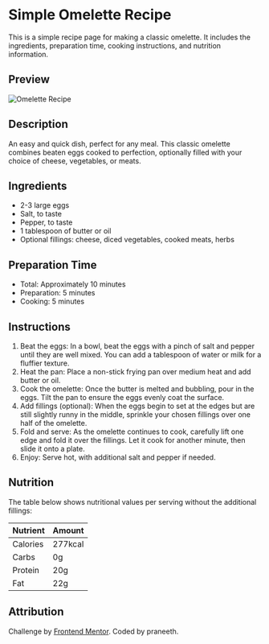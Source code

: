# Simple Omelette Recipe

This is a simple recipe page for making a classic omelette. It includes the ingredients, preparation time, cooking instructions, and nutrition information.

## Preview

![Omelette Recipe](./assets/images/image-omelette.jpeg)

## Description

An easy and quick dish, perfect for any meal. This classic omelette combines beaten eggs cooked to perfection, optionally filled with your choice of cheese, vegetables, or meats.

## Ingredients

- 2-3 large eggs
- Salt, to taste
- Pepper, to taste
- 1 tablespoon of butter or oil
- Optional fillings: cheese, diced vegetables, cooked meats, herbs

## Preparation Time

- Total: Approximately 10 minutes
- Preparation: 5 minutes
- Cooking: 5 minutes

## Instructions

1. Beat the eggs: In a bowl, beat the eggs with a pinch of salt and pepper until they are well mixed. You can add a tablespoon of water or milk for a fluffier texture.
2. Heat the pan: Place a non-stick frying pan over medium heat and add butter or oil.
3. Cook the omelette: Once the butter is melted and bubbling, pour in the eggs. Tilt the pan to ensure the eggs evenly coat the surface.
4. Add fillings (optional): When the eggs begin to set at the edges but are still slightly runny in the middle, sprinkle your chosen fillings over one half of the omelette.
5. Fold and serve: As the omelette continues to cook, carefully lift one edge and fold it over the fillings. Let it cook for another minute, then slide it onto a plate.
6. Enjoy: Serve hot, with additional salt and pepper if needed.

## Nutrition

The table below shows nutritional values per serving without the additional fillings:

| Nutrient | Amount |
|----------|--------|
| Calories | 277kcal |
| Carbs    | 0g     |
| Protein  | 20g    |
| Fat      | 22g    |

## Attribution

Challenge by [Frontend Mentor](https://www.frontendmentor.io?ref=challenge). Coded by praneeth.
